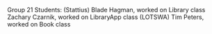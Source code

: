 Group 21
Students: 
(Stattius) Blade Hagman, worked on Library class
Zachary Czarnik, worked on LibraryApp class
(LOTSWA) Tim Peters, worked on Book class

